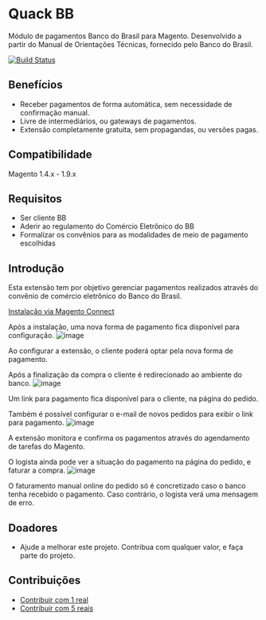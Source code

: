 # Quack BB
Módulo de pagamentos Banco do Brasil para Magento.
Desenvolvido a partir do Manual de Orientações Técnicas, fornecido pelo Banco do Brasil.

[![Build Status](https://travis-ci.org/rafaelpatro/Quack_BB.svg?style=flat)](https://travis-ci.org/rafaelpatro/Quack_BB)

## Benefícios
 - Receber pagamentos de forma automática, sem necessidade de confirmação manual.
 - Livre de intermediários, ou gateways de pagamentos.
 - Extensão completamente gratuita, sem propagandas, ou versões pagas.

## Compatibilidade
Magento 1.4.x - 1.9.x

## Requisitos
 - Ser cliente BB
 - Aderir ao regulamento do Comércio Eletrônico do BB
 - Formalizar os convênios para as modalidades de meio de pagamento escolhidas

## Introdução
Esta extensão tem por objetivo gerenciar pagamentos realizados através do convênio de comércio eletrônico do Banco do Brasil.

[Instalação via Magento Connect](http://www.magentocommerce.com/magento-connect/catalog/product/view/id/29215/)

Após a instalação, uma nova forma de pagamento fica disponível para configuração.
![image](https://cloud.githubusercontent.com/assets/13813964/9291502/8155073a-439a-11e5-96ba-1fb4cdebd3ca.png)

Ao configurar a extensão, o cliente poderá optar pela nova forma de pagamento.

Após a finalização da compra o cliente é redirecionado ao ambiente do banco.
![image](https://cloud.githubusercontent.com/assets/13813964/9291537/b6d5104c-439c-11e5-80e5-27107f33140e.png)

Um link para pagamento fica disponível para o cliente, na página do pedido.

Também é possível configurar o e-mail de novos pedidos para exibir o link para pagamento.
![image](https://cloud.githubusercontent.com/assets/13813964/9291571/8d5684fa-439f-11e5-9642-3d4c5a1e0535.png)

A extensão monitora e confirma os pagamentos através do agendamento de tarefas do Magento.

O logista ainda pode ver a situação do pagamento na página do pedido, e faturar a compra.
![image](https://cloud.githubusercontent.com/assets/13813964/9291554/059eec56-439e-11e5-997b-7762770ab451.png)

O faturamento manual online do pedido só é concretizado caso o banco tenha recebido o pagamento. Caso contrário, o logista verá uma mensagem de erro.

## Doadores
 - Ajude a melhorar este projeto. Contribua com qualquer valor, e faça parte do projeto.

## Contribuições
 - [Contribuir com 1 real](https://www.paypal.com/cgi-bin/webscr?cmd=_s-xclick&hosted_button_id=B3NHN3FQG4VDJ)
 - [Contribuir com 5 reais](https://www.paypal.com/cgi-bin/webscr?cmd=_s-xclick&hosted_button_id=M2V5ZU4PN5QYY)
